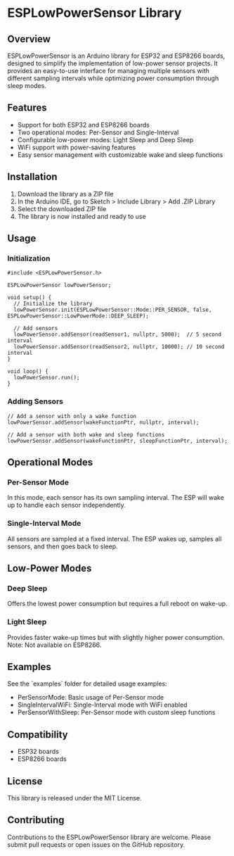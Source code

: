 # ESPLowPowerSensor Library

## Overview
ESPLowPowerSensor is an Arduino library for ESP32 and ESP8266 boards, designed to simplify the implementation of low-power sensor projects. It provides an easy-to-use interface for managing multiple sensors with different sampling intervals while optimizing power consumption through sleep modes.

## Features
- Support for both ESP32 and ESP8266 boards
- Two operational modes: Per-Sensor and Single-Interval
- Configurable low-power modes: Light Sleep and Deep Sleep
- WiFi support with power-saving features
- Easy sensor management with customizable wake and sleep functions

## Installation
1. Download the library as a ZIP file
2. In the Arduino IDE, go to Sketch > Include Library > Add .ZIP Library
3. Select the downloaded ZIP file
4. The library is now installed and ready to use

## Usage
### Initialization
```
#include <ESPLowPowerSensor.h>

ESPLowPowerSensor lowPowerSensor;

void setup() {
  // Initialize the library
  lowPowerSensor.init(ESPLowPowerSensor::Mode::PER_SENSOR, false, ESPLowPowerSensor::LowPowerMode::DEEP_SLEEP);
  
  // Add sensors
  lowPowerSensor.addSensor(readSensor1, nullptr, 5000);  // 5 second interval
  lowPowerSensor.addSensor(readSensor2, nullptr, 10000); // 10 second interval
}

void loop() {
  lowPowerSensor.run();
}
```

### Adding Sensors
```
// Add a sensor with only a wake function
lowPowerSensor.addSensor(wakeFunctionPtr, nullptr, interval);

// Add a sensor with both wake and sleep functions
lowPowerSensor.addSensor(wakeFunctionPtr, sleepFunctionPtr, interval);
```

## Operational Modes
### Per-Sensor Mode
In this mode, each sensor has its own sampling interval. The ESP will wake up to handle each sensor independently.

### Single-Interval Mode
All sensors are sampled at a fixed interval. The ESP wakes up, samples all sensors, and then goes back to sleep.

## Low-Power Modes
### Deep Sleep
Offers the lowest power consumption but requires a full reboot on wake-up.

### Light Sleep
Provides faster wake-up times but with slightly higher power consumption. Note: Not available on ESP8266.

## Examples
See the \`examples\` folder for detailed usage examples:
- PerSensorMode: Basic usage of Per-Sensor mode
- SingleIntervalWiFi: Single-Interval mode with WiFi enabled
- PerSensorWithSleep: Per-Sensor mode with custom sleep functions

## Compatibility
- ESP32 boards
- ESP8266 boards

## License
This library is released under the MIT License.

## Contributing
Contributions to the ESPLowPowerSensor library are welcome. Please submit pull requests or open issues on the GitHub repository.
